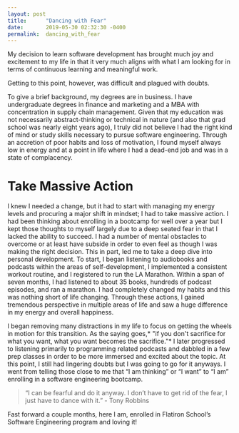 ```yaml
---
layout: post
title:      "Dancing with Fear"
date:       2019-05-30 02:32:30 -0400
permalink:  dancing_with_fear
---
```



My decision to learn software development has brought much joy and excitement to my life in that it very much aligns with what I am looking for in terms of continuous learning and meaningful work.

Getting to this point, however, was difficult and plagued with doubts.

To give a brief background, my degrees are in business. I have undergraduate degrees in finance and marketing and a MBA with concentration in supply chain management. Given that my education was not necessarily abstract-thinking or technical in nature (and also that grad school was nearly eight years ago), I truly did not believe I had the right kind of mind or study skills necessary to pursue software engineering. Through an accretion of poor habits and loss of motivation, I found myself always low in energy and at a point in life where I had a dead-end job and was in a state of complacency. 

# Take Massive Action

I knew I needed a change, but it had to start with managing my energy levels and procuring a major shift in mindset; I had to take massive action. I had been thinking about enrolling in a bootcamp for well over a year but I kept those thoughts to myself largely due to a deep seated fear in that I lacked the ability to succeed. I had a number of mental obstacles to overcome or at least have subside in order to even feel as though I was making the right decision. This in part, led me to take a deep dive into personal development. To start, I began listening to audiobooks and podcasts within the areas of self-development, I implemented a consistent workout routine, and I registered to run the LA Marathon. Within a span of seven months, I had listened to about 35 books, hundreds of podcast episodes, and ran a marathon. I had completely changed my habits and this was nothing short of life changing. Through these actions, I gained tremendous perspective in multiple areas of life and saw a huge difference in my energy and overall happiness. 

I began removing many distractions in my life to focus on getting the wheels in motion for this transition. As the saying goes,* "if you don't sacrifice for what you want, what you want becomes the sacrifice."* I later progressed to listening primarily to programming related podcasts and dabbled in a few prep classes in order to be more immersed and excited about the topic. At this point, I still had lingering doubts but I was going to go for it anyways. I went from telling those close to me that “I am thinking” or “I want” to “I am” enrolling in a software engineering bootcamp.



> “I can be fearful and do it anyway. I don’t have to get rid of the fear, I just have to dance with it.”  - Tony Robbins


Fast forward a couple months, here I am, enrolled in Flatiron School’s Software Engineering program and loving it!

